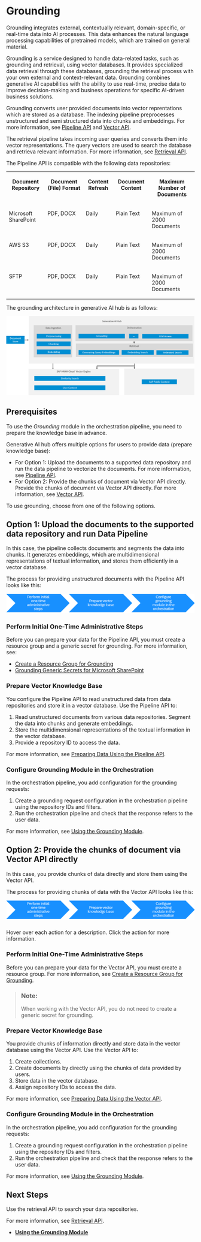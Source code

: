 <!-- loio454c5582ca434884bbdaf53480f6e993 -->

# Grounding

Grounding integrates external, contextually relevant, domain-specific, or real-time data into AI processes. This data enhances the natural language processing capabilities of pretrained models, which are trained on general material.

Grounding is a service designed to handle data-related tasks, such as grounding and retrieval, using vector databases. It provides specialized data retrieval through these databases, grounding the retrieval process with your own external and context-relevant data. Grounding combines generative AI capabilities with the ability to use real-time, precise data to improve decision-making and business operations for specific AI-driven business solutions.

Grounding converts user provided documents into vector reprentations which are stored as a database. The indexing pipeline preprocesses unstructured and semi structured data into chunks and embeddings. For more information, see [Pipeline API](pipeline-api-a9badce.md) and [Vector API](vector-api-0358c5c.md).

The retrieval pipeline takes incoming user queries and converts them into vector representations. The query vectors are used to search the database and retrieva relevant information. For more information, see [Retrieval API](retrieval-api-a27f4ad.md).

The Pipeline API is compatible with the following data repositories:


<table>
<tr>
<th valign="top">

Document Repository

</th>
<th valign="top">

Document \(File\) Format

</th>
<th valign="top">

Content Refresh

</th>
<th valign="top">

Document Content

</th>
<th valign="top">

Maximum Number of Documents

</th>
</tr>
<tr>
<td valign="top">

Microsoft SharePoint

</td>
<td valign="top">

PDF, DOCX

</td>
<td valign="top">

Daily

</td>
<td valign="top">

Plain Text

</td>
<td valign="top">

Maximum of 2000 Documents

</td>
</tr>
<tr>
<td valign="top">

AWS S3

</td>
<td valign="top">

PDF, DOCX

</td>
<td valign="top">

Daily

</td>
<td valign="top">

Plain Text

</td>
<td valign="top">

Maximum of 2000 Documents

</td>
</tr>
<tr>
<td valign="top">

SFTP

</td>
<td valign="top">

PDF, DOCX

</td>
<td valign="top">

Daily

</td>
<td valign="top">

Plain Text

</td>
<td valign="top">

Maximum of 2000 Documents

</td>
</tr>
</table>

The grounding architecture in generative AI hub is as follows:

![](images/grounding_e89c744.png)



<a name="loio454c5582ca434884bbdaf53480f6e993__section_jqm_flh_12c"/>

## Prerequisites

To use the *Grounding* module in the orchestration pipeline, you need to prepare the knowledge base in advance.

Generative AI hub offers multiple options for users to provide data \(prepare knowledge base\):

-   For Option 1: Upload the documents to a supported data repository and run the data pipeline to vectorize the documents. For more information, see [Pipeline API](pipeline-api-a9badce.md).
-   For Option 2: Provide the chunks of document via Vector API directly. Provide the chunks of document via Vector API directly. For more information, see [Vector API](vector-api-0358c5c.md).

To use grounding, choose from one of the following options.



<a name="loio454c5582ca434884bbdaf53480f6e993__section_m5z_hlh_12c"/>

## Option 1: Upload the documents to the supported data repository and run Data Pipeline

In this case, the pipeline collects documents and segments the data into chunks. It generates embeddings, which are multidimensional representations of textual information, and stores them efficiently in a vector database.

The process for providing unstructured documents with the Pipeline API looks like this:

![](images/Initial_One-Time_Administrative_Steps_017554a.png)



### Perform Initial One-Time Administrative Steps

Before you can prepare your data for the Pipeline API, you must create a resource group and a generic secret for grounding. For more information, see:

-   [Create a Resource Group for Grounding](create-a-resource-group-for-grounding-6712bfe.md)
-   [Grounding Generic Secrets for Microsoft SharePoint](grounding-generic-secrets-for-microsoft-sharepoint-bdea357.md)



### Prepare Vector Knowledge Base

You configure the Pipeline API to read unstructured data from data repositories and store it in a vector database. Use the Pipeline API to:

1.  Read unstructured documents from various data repositories. Segment the data into chunks and generate embeddings.
2.  Store the multidimensional representations of the textual information in the vector database.
3.  Provide a repository ID to access the data.

For more information, see [Preparing Data Using the Pipeline API](preparing-data-using-the-pipeline-api-9c972e2.md).



### Configure Grounding Module in the Orchestration

In the orchestration pipeline, you add configuration for the grounding requests:

1.  Create a grounding request configuration in the orchestration pipeline using the repository IDs and filters.
2.  Run the orchestration pipeline and check that the response refers to the user data.

For more information, see [Using the Grounding Module](using-the-grounding-module-4b6d4a8.md).



<a name="loio454c5582ca434884bbdaf53480f6e993__section_gzf_jlh_12c"/>

## Option 2: Provide the chunks of document via Vector API directly

In this case, you provide chunks of data directly and store them using the Vector API.

The process for providing chunks of data with the Vector API looks like this:

![](images/Initial_One-Time_Administrative_Steps_017554a.png)



### 

Hover over each action for a description. Click the action for more information.



### Perform Initial One-Time Administrative Steps

Before you can prepare your data for the Vector API, you must create a resource group. For more information, see [Create a Resource Group for Grounding](create-a-resource-group-for-grounding-6712bfe.md).

> ### Note:  
> When working with the Vector API, you do not need to create a generic secret for grounding.



### Prepare Vector Knowledge Base

You provide chunks of information directly and store data in the vector database using the Vector API. Use the Vector API to:

1.  Create collections.
2.  Create documents by directly using the chunks of data provided by users.
3.  Store data in the vector database.
4.  Assign repository IDs to access the data.

For more information, see [Preparing Data Using the Vector API](preparing-data-using-the-vector-api-221b03f.md).



### Configure Grounding Module in the Orchestration

In the orchestration pipeline, you add configuration for the grounding requests:

1.  Create a grounding request configuration in the orchestration pipeline using the repository IDs and filters.
2.  Run the orchestration pipeline and check that the response refers to the user data.

For more information, see [Using the Grounding Module](using-the-grounding-module-4b6d4a8.md).



<a name="loio454c5582ca434884bbdaf53480f6e993__section_wby_jrw_c2c"/>

## Next Steps

Use the retrieval API to search your data repositories.

For more information, see [Retrieval API](retrieval-api-a27f4ad.md).

-   **[Using the Grounding Module](using-the-grounding-module-4b6d4a8.md "")**  



